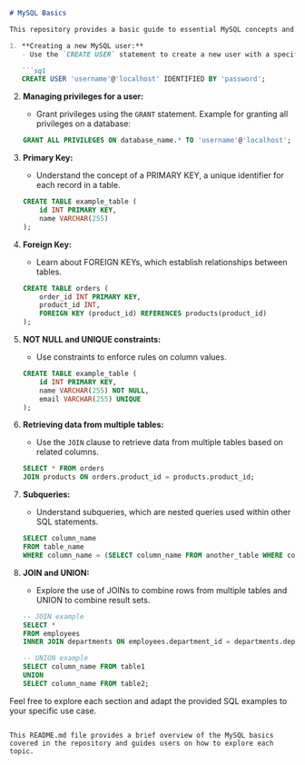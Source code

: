 ```markdown
# MySQL Basics

This repository provides a basic guide to essential MySQL concepts and commands. It covers the following topics:

1. **Creating a new MySQL user:**
   - Use the `CREATE USER` statement to create a new user with a specified username, host, and password.

   ```sql
   CREATE USER 'username'@'localhost' IDENTIFIED BY 'password';
   ```

2. **Managing privileges for a user:**
   - Grant privileges using the `GRANT` statement. Example for granting all privileges on a database:

   ```sql
   GRANT ALL PRIVILEGES ON database_name.* TO 'username'@'localhost';
   ```

3. **Primary Key:**
   - Understand the concept of a PRIMARY KEY, a unique identifier for each record in a table.

   ```sql
   CREATE TABLE example_table (
       id INT PRIMARY KEY,
       name VARCHAR(255)
   );
   ```

4. **Foreign Key:**
   - Learn about FOREIGN KEYs, which establish relationships between tables.

   ```sql
   CREATE TABLE orders (
       order_id INT PRIMARY KEY,
       product_id INT,
       FOREIGN KEY (product_id) REFERENCES products(product_id)
   );
   ```

5. **NOT NULL and UNIQUE constraints:**
   - Use constraints to enforce rules on column values.

   ```sql
   CREATE TABLE example_table (
       id INT PRIMARY KEY,
       name VARCHAR(255) NOT NULL,
       email VARCHAR(255) UNIQUE
   );
   ```

6. **Retrieving data from multiple tables:**
   - Use the `JOIN` clause to retrieve data from multiple tables based on related columns.

   ```sql
   SELECT * FROM orders
   JOIN products ON orders.product_id = products.product_id;
   ```

7. **Subqueries:**
   - Understand subqueries, which are nested queries used within other SQL statements.

   ```sql
   SELECT column_name
   FROM table_name
   WHERE column_name = (SELECT column_name FROM another_table WHERE condition);
   ```

8. **JOIN and UNION:**
   - Explore the use of JOINs to combine rows from multiple tables and UNION to combine result sets.

   ```sql
   -- JOIN example
   SELECT *
   FROM employees
   INNER JOIN departments ON employees.department_id = departments.department_id;

   -- UNION example
   SELECT column_name FROM table1
   UNION
   SELECT column_name FROM table2;
   ```

Feel free to explore each section and adapt the provided SQL examples to your specific use case.
```

This README.md file provides a brief overview of the MySQL basics covered in the repository and guides users on how to explore each topic.
